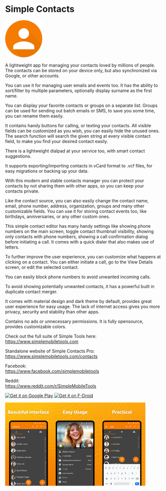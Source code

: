 # Simple Contacts
<img alt="Logo" src="fastlane/metadata/android/en-US/images/icon.png" width="120" />

A lightweight app for managing your contacts loved by millions of people. The contacts can be stored on your device only, but also synchronized via Google, or other accounts.

You can use it for managing user emails and events too. It has the ability to sort/filter by multiple parameters, optionally display surname as the first name.

You can display your favorite contacts or groups on a separate list. Groups can be used for sending out batch emails or SMS, to save you some time, you can rename them easily.

It contains handy buttons for calling, or texting your contacts. All visible fields can be customized as you wish, you can easily hide the unused ones. The search function will search the given string at every visible contact field, to make you find your desired contact easily.

There is a lightweight dialpad at your service too, with smart contact suggestions.

It supports exporting/importing contacts in vCard format to .vcf files, for easy migrations or backing up your data.

With this modern and stable contacts manager you can protect your contacts by not sharing them with other apps, so you can keep your contacts private.

Like the contact source, you can also easily change the contact name, email, phone number, address, organization, groups and many other customizable fields. You can use it for storing contact events too, like birthdays, anniversaries, or any other custom ones.

This simple contact editor has many handy settings like showing phone numbers on the main screen, toggle contact thumbnail visibility, showing only contacts with phone numbers, showing a call confirmation dialog before initiating a call. It comes with a quick dialer that also makes use of letters.

To further improve the user experience, you can customize what happens at clicking on a contact. You can either initiate a call, go to the View Details screen, or edit the selected contact.

You can easily block phone numbers to avoid unwanted incoming calls.

To avoid showing potentially unwanted contacts, it has a powerful built in duplicate contact merger.

It comes with material design and dark theme by default, provides great user experience for easy usage. The lack of internet access gives you more privacy, security and stability than other apps.

Contains no ads or unnecessary permissions. It is fully opensource, provides customizable colors.

Check out the full suite of Simple Tools here:  
https://www.simplemobiletools.com

Standalone website of Simple Contacts Pro:  
https://www.simplemobiletools.com/contacts

Facebook:  
https://www.facebook.com/simplemobiletools

Reddit:  
https://www.reddit.com/r/SimpleMobileTools

<a href='https://play.google.com/store/apps/details?id=com.simplemobiletools.contacts.pro'><img src='https://simplemobiletools.com/images/button-google-play.svg' alt='Get it on Google Play' height='45' /></a>
<a href='https://f-droid.org/packages/com.simplemobiletools.contacts.pro'><img src='https://simplemobiletools.com/images/button-f-droid.png' alt='Get it on F-Droid' height='45' /></a>

<div style="display:flex;">
<img alt="App image" src="fastlane/metadata/android/en-US/images/phoneScreenshots/1.jpg" width="30%">
<img alt="App image" src="fastlane/metadata/android/en-US/images/phoneScreenshots/2.jpg" width="30%">
<img alt="App image" src="fastlane/metadata/android/en-US/images/phoneScreenshots/3.jpg" width="30%">
</div>
